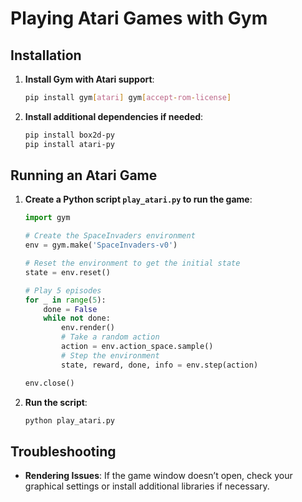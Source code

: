 # Playing Atari Games with Gym

## Installation

1. **Install Gym with Atari support**:
    ```bash
    pip install gym[atari] gym[accept-rom-license]
    ```

2. **Install additional dependencies if needed**:
    ```bash
    pip install box2d-py
    pip install atari-py
    ```

## Running an Atari Game

1. **Create a Python script `play_atari.py` to run the game**:

    ```python
    import gym

    # Create the SpaceInvaders environment
    env = gym.make('SpaceInvaders-v0')

    # Reset the environment to get the initial state
    state = env.reset()

    # Play 5 episodes
    for _ in range(5):
        done = False
        while not done:
            env.render()
            # Take a random action
            action = env.action_space.sample()
            # Step the environment
            state, reward, done, info = env.step(action)

    env.close()
    ```

2. **Run the script**:
    ```bash
    python play_atari.py
    ```

## Troubleshooting

- **Rendering Issues**: If the game window doesn’t open, check your graphical settings or install additional libraries if necessary.
